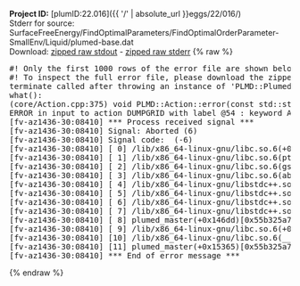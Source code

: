 **Project ID:** [plumID:22.016]({{ '/' | absolute_url }}eggs/22/016/)  
Stderr for source:  SurfaceFreeEnergy/FindOptimalParameters/FindOptimalOrderParameter-SmallEnv/Liquid/plumed-base.dat   
Download: [zipped raw stdout](plumed-base.dat.plumed_master.stdout.txt.zip) - [zipped raw stderr](plumed-base.dat.plumed_master.stderr.txt.zip) 
{% raw %}
<pre>
#! Only the first 1000 rows of the error file are shown below
#! To inspect the full error file, please download the zipped raw stderr file above
terminate called after throwing an instance of 'PLMD::Plumed::ExceptionError'
what():
(core/Action.cpp:375) void PLMD::Action::error(const std::string&) const
ERROR in input to action DUMPGRID with label @54 : keyword ARG is compulsory for this action
[fv-az1436-30:08410] *** Process received signal ***
[fv-az1436-30:08410] Signal: Aborted (6)
[fv-az1436-30:08410] Signal code:  (-6)
[fv-az1436-30:08410] [ 0] /lib/x86_64-linux-gnu/libc.so.6(+0x45330)[0x7f0aa9c45330]
[fv-az1436-30:08410] [ 1] /lib/x86_64-linux-gnu/libc.so.6(pthread_kill+0x11c)[0x7f0aa9c9eb2c]
[fv-az1436-30:08410] [ 2] /lib/x86_64-linux-gnu/libc.so.6(gsignal+0x1e)[0x7f0aa9c4527e]
[fv-az1436-30:08410] [ 3] /lib/x86_64-linux-gnu/libc.so.6(abort+0xdf)[0x7f0aa9c288ff]
[fv-az1436-30:08410] [ 4] /lib/x86_64-linux-gnu/libstdc++.so.6(+0xa5ff5)[0x7f0aaa0a5ff5]
[fv-az1436-30:08410] [ 5] /lib/x86_64-linux-gnu/libstdc++.so.6(+0xbb0da)[0x7f0aaa0bb0da]
[fv-az1436-30:08410] [ 6] /lib/x86_64-linux-gnu/libstdc++.so.6(_ZSt10unexpectedv+0x0)[0x7f0aaa0a5a55]
[fv-az1436-30:08410] [ 7] /lib/x86_64-linux-gnu/libstdc++.so.6(+0xa5a6f)[0x7f0aaa0a5a6f]
[fv-az1436-30:08410] [ 8] plumed_master(+0x146dd)[0x55b325a726dd]
[fv-az1436-30:08410] [ 9] /lib/x86_64-linux-gnu/libc.so.6(+0x2a1ca)[0x7f0aa9c2a1ca]
[fv-az1436-30:08410] [10] /lib/x86_64-linux-gnu/libc.so.6(__libc_start_main+0x8b)[0x7f0aa9c2a28b]
[fv-az1436-30:08410] [11] plumed_master(+0x15365)[0x55b325a73365]
[fv-az1436-30:08410] *** End of error message ***
</pre>
{% endraw %}
